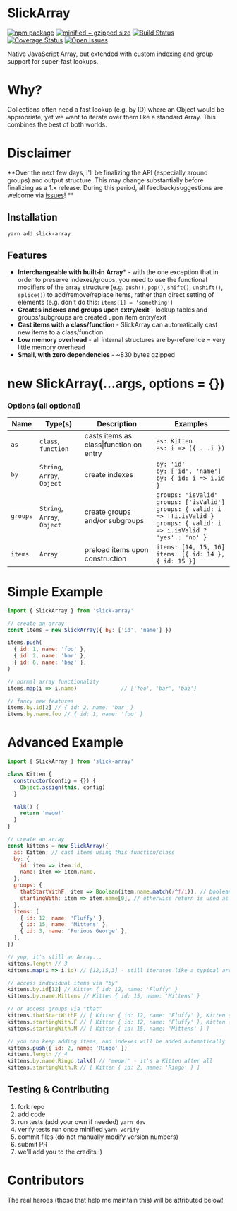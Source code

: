 # SlickArray

[![npm package][npm-image]][npm-url]
[![minified + gzipped size][gzip-image]][gzip-url]
[![Build Status][travis-image]][travis-url]
[![Coverage Status][coveralls-image]][coveralls-url]
[![Open Issues][issues-image]][issues-url]

Native JavaScript Array, but extended with custom indexing and group support for super-fast lookups.

# Why?
Collections often need a fast lookup (e.g. by ID) where an Object would be appropriate, yet we want to iterate over them like a standard Array.  This combines the best of both worlds.

# Disclaimer
**Over the next few days, I'll be finalizing the API (especially around groups) and output structure.  This may change substantially before finalizing as a 1.x release.  During this period, all feedback/suggestions are welcome via [issues](https://github.com/kwhitley/slick-array/issues)! **

## Installation
```
yarn add slick-array
```

## Features

- **Interchangeable with built-in Array*** - with the one exception that in order to preserve indexes/groups, you need to use the functional modifiers of the array structure (e.g. `push()`, `pop()`, `shift()`, `unshift()`, `splice()`) to add/remove/replace items, rather than direct setting of elements (e.g. don't do this: `items[1] = 'something'`)
- **Creates indexes and groups upon extry/exit** - lookup tables and groups/subgroups are created upon item entry/exit
- **Cast items with a class/function** - SlickArray can automatically cast new items to a class/function
- **Low memory overhead** - all internal structures are by-reference = very little memory overhead
- **Small, with zero dependencies** - ~830 bytes gzipped

# new SlickArray(...args, options = {})
### Options (all optional)

| Name | Type(s) | Description | Examples |
| --- | --- | --- | --- |
| `as` | `class`, `function` | casts items as class\|function on entry | `as: Kitten`<br />`as: i => ({ ...i })` |
| `by` | `String`, `Array`, `Object` | create indexes | `by: 'id'`<br />`by: ['id', 'name']`<br />`by: { id: i => i.id }` |
| `groups` | `String`, `Array`, `Object` | create groups and/or subgroups | `groups: 'isValid'`<br />`groups: ['isValid']`<br />`groups: { valid: i => !!i.isValid }`<br />`groups: { valid: i => i.isValid ? 'yes' : 'no' }` |
| `items` | `Array` | preload items upon construction | `items: [14, 15, 16]`<br />`items: [{ id: 14 }, { id: 15 }]` |

# Simple Example
```js
import { SlickArray } from 'slick-array'

// create an array
const items = new SlickArray({ by: ['id', 'name'] })

items.push(
  { id: 1, name: 'foo' },
  { id: 2, name: 'bar' },
  { id: 6, name: 'baz' },
)

// normal array functionality
items.map(i => i.name)              // ['foo', 'bar', 'baz']

// fancy new features
items.by.id[2] // { id: 2, name: 'bar' }
items.by.name.foo // { id: 1, name: 'foo' }
```

# Advanced Example
```js
import { SlickArray } from 'slick-array'

class Kitten {
  constructor(config = {}) {
    Object.assign(this, config)
  }

  talk() {
    return 'meow!'
  }
}

// create an array
const kittens = new SlickArray({
  as: Kitten, // cast items using this function/class
  by: {
    id: item => item.id,
    name: item => item.name,
  },
  groups: {
    thatStartWithF: item => Boolean(item.name.match(/^f/i)), // boolean "true" response into a shallow object
    startingWith: item => item.name[0], // otherwise return is used as subgroup key (including undefined)
  },
  items: [
    { id: 12, name: 'Fluffy' },
    { id: 15, name: 'Mittens' },
    { id: 3, name: 'Furious George' },
  ],
})

// yep, it's still an Array...
kittens.length // 3
kittens.map(i => i.id) // [12,15,3] - still iterates like a typical array

// access individual items via "by"
kittens.by.id[12] // Kitten { id: 12, name: 'Fluffy' }
kittens.by.name.Mittens // Kitten { id: 15, name: 'Mittens' }

// or access groups via "that"
kittens.thatStartWithF // [ Kitten { id: 12, name: 'Fluffy' }, Kitten { id: 3, name: 'Furious George' } ]
kittens.startingWith.F // [ Kitten { id: 12, name: 'Fluffy' }, Kitten { id: 3, name: 'Furious George' } ]
kittens.startingWith.M // [ Kitten { id: 15, name: 'Mittens' } ]

// you can keep adding items, and indexes will be added automatically
kittens.push({ id: 2, name: 'Ringo' })
kittens.length // 4
kittens.by.name.Ringo.talk() // 'meow!' - it's a Kitten after all
kittens.startingWith.R // [ Kitten { id: 2, name: 'Ringo' } ]
```

## Testing & Contributing
1. fork repo
2. add code
3. run tests (add your own if needed) `yarn dev`
4. verify tests run once minified `yarn verify`
5. commit files (do not manually modify version numbers)
6. submit PR
7. we'll add you to the credits :)

# Contributors
The real heroes (those that help me maintain this) will be attributed below!

[twitter-image]:https://img.shields.io/twitter/url?style=social&url=https%3A%2F%2Fwww.npmjs.com%2Fpackage%2Fslick-array
[gzip-image]:https://img.shields.io/bundlephobia/minzip/slick-array
[gzip-url]:https://bundlephobia.com/result?p=slick-array
[issues-image]:https://img.shields.io/github/issues/kwhitley/slick-array
[issues-url]:https://github.com/kwhitley/slick-array/issues
[npm-image]:https://img.shields.io/npm/v/slick-array.svg
[npm-url]:http://npmjs.org/package/slick-array
[travis-image]:https://travis-ci.org/kwhitley/slick-array.svg?branch=master
[travis-url]:https://travis-ci.org/kwhitley/slick-array
[david-image]:https://david-dm.org/kwhitley/slick-array/status.svg
[david-url]:https://david-dm.org/kwhitley/slick-array
[coveralls-image]:https://coveralls.io/repos/github/kwhitley/slick-array/badge.svg?branch=master
[coveralls-url]:https://coveralls.io/github/kwhitley/slick-array?branch=master

